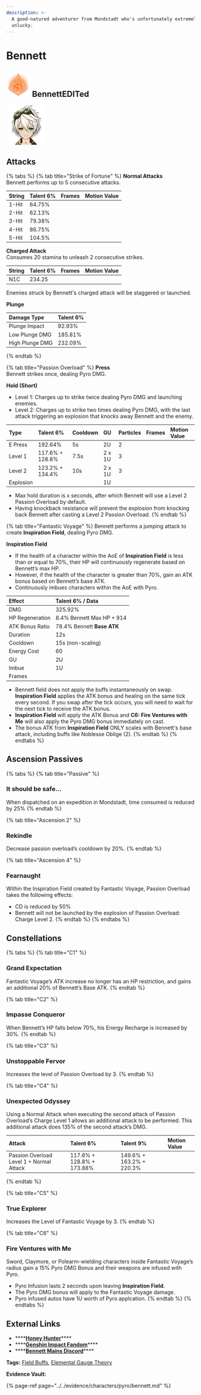 ```yaml
---
description: >-
  A good-natured adventurer from Mondstadt who's unfortunately extremely
  unlucky.
---
```


# Bennett

## ![](../../.gitbook/assets/element_pyro.png) BennettEDITed

![](../../.gitbook/assets/bennett.png)

## **Attacks**

{% tabs %}
{% tab title="Strike of Fortune" %}
**Normal Attacks**  
Bennett performs up to 5 consecutive attacks.

| String | Talent 6% | Frames | Motion Value |
| :--- | :--- | :--- | :--- |
| 1-Hit | 64.75% |  |  |
| 2-Hit | 62.13% |  |  |
| 3-Hit | 79.38% |  |  |
| 4-Hit | 86.75% |  |  |
| 5-Hit | 104.5% |  |  |

**Charged Attack**  
Consumes 20 stamina to unleash 2 consecutive strikes.

| String | Talent 6% | Frames | Motion Value |
| :--- | :--- | :--- | :--- |
| N1C | 234.25 |  |  |

Enemies struck by Bennett's charged attack will be staggered or launched.

**Plunge**

| Damage Type | Talent 6% |
| :--- | :--- |
| Plunge Impact | 92.93% |
| Low Plunge DMG | 185.81% |
| High Plunge DMG | 232.09% |
{% endtab %}

{% tab title="Passion Overload" %}
**Press**  
Bennett strikes once, dealing Pyro DMG.

**Hold \(Short\)**

* Level 1: Charges up to strike twice dealing Pyro DMG and launching enemies.
* Level 2: Charges up to strike two times dealing Pyro DMG, with the last attack triggering an explosion that knocks away Bennett and the enemy.

| Type | Talent 6% | Cooldown | GU | Particles | Frames | Motion Value |
| :--- | :--- | :--- | :--- | :--- | :--- | :--- |
| E Press | 192.64% | 5s | 2U | 2 |  |  |
| Level 1 | 117.6% + 128.8% | 7.5s | 2 x 1U | 3 |  |  |
| Level 2 | 123.2% + 134.4% | 10s | 2 x 1U | 3 |  |  |
| Explosion |  |  | 1U |  |  |  |

* Max hold duration is x seconds, after which Bennett will use a Level 2 Passion Overload by default. 
* Having knockback resistance will prevent the explosion from knocking back Bennett after casting a Level 2 Passion Overload.
{% endtab %}

{% tab title="Fantastic Voyage" %}
Bennett performs a jumping attack to create **Inspiration Field**, dealing Pyro DMG.

**Inspiration Field**

* If the health of a character within the AoE of **Inspiration Field** is less than or equal to 70%, their HP will continuously regenerate based on Bennett’s max HP. 
* However, if the health of the character is greater than 70%, gain an ATK bonus based on Bennett’s base ATK.
* Continuously imbues characters within the AoE with Pyro.

| Effect | Talent 6% / Data |
| :--- | :--- |
| DMG | 325.92% |
| HP Regeneration | 8.4% Bennett Max HP + 914 |
| ATK Bonus Ratio | 78.4% Bennett **Base ATK** |
| Duration | 12s |
| Cooldown | 15s \(non-scaling\) |
| Energy Cost | 60 |
| GU | 2U |
| Imbue | 1U |
| Frames |  |

* Bennett field does not apply the buffs instantaneously on swap. **Inspiration Field** applies the ATK bonus and healing on the same tick every second. If you swap after the tick occurs, you will need to wait for the next tick to receive the ATK bonus.
* **Inspiration Field** will apply the ATK Bonus and **C6: Fire Ventures with Me** will also apply the Pyro DMG bonus immediately on cast.
* The bonus ATK from **Inspiration Field** ONLY scales with Bennett's base attack, including buffs like Noblesse Oblige \(2\).
{% endtab %}
{% endtabs %}

## **Ascension Passives**

{% tabs %}
{% tab title="Passive" %}
### It should be safe...

When dispatched on an expedition in Mondstadt, time consumed is reduced by 25%
{% endtab %}

{% tab title="Ascension 2" %}
### Rekindle

Decrease passion overload’s cooldown by 20%.
{% endtab %}

{% tab title="Ascension 4" %}
### Fearnaught

Within the Inspiration Field created by Fantastic Voyage, Passion Overload takes the following effects:

* CD is reduced by 50%
* Bennett will not be launched by the explosion of Passion Overload: Charge Level 2.
{% endtab %}
{% endtabs %}

## Constellations

{% tabs %}
{% tab title="C1" %}
### Grand Expectation

Fantastic Voyage’s ATK increase no longer has an HP restriction, and gains an additional 20% of Bennett’s Base ATK.
{% endtab %}

{% tab title="C2" %}
### Impasse Conqueror

When Bennett’s HP falls below 70%, his Energy Recharge is increased by 30%.
{% endtab %}

{% tab title="C3" %}
### Unstoppable Fervor

Increases the level of Passion Overload by 3.
{% endtab %}

{% tab title="C4" %}
### Unexpected Odyssey

Using a Normal Attack when executing the second attack of Passion Overload’s Charge Level 1 allows an additional attack to be performed. This additional attack does 135% of the second attack’s DMG.

| Attack | Talent 6% | Talent 9% | Motion Value |
| :--- | :--- | :--- | :--- |
| Passion Overload Level 1 + Normal Attack | 117.6% + 128.8% + 173.88% | 149.6% + 163.2% + 220.3% |  |
{% endtab %}

{% tab title="C5" %}
### True Explorer

Increases the Level of Fantastic Voyage by 3.
{% endtab %}

{% tab title="C6" %}
### **Fire Ventures with Me**

Sword, Claymore, or Polearm-wielding characters inside Fantastic Voyage’s radius gain a 15% Pyro DMG Bonus and their weapons are infused with Pyro.

* Pyro Infusion lasts 2 seconds upon leaving **Inspiration Field**.
* The Pyro DMG bonus will apply to the Fantastic Voyage damage.
* Pyro infused autos have 1U worth of Pyro applcation.
{% endtab %}
{% endtabs %}

## **External Links**

* \*\*\*\*[**Honey Hunter**](https://genshin.honeyhunterworld.com/db/char/bennett/)\*\*\*\*
* \*\*\*\*[**Genshin Impact Fandom**](https://genshin-impact.fandom.com/wiki/Bennett)\*\*\*\*
* \*\*\*\*[**Bennett Mains Discord**](https://discord.gg/qrjeEyejsd)\*\*\*\*

**Tags:** [Field Buffs](https://library.keqingmains.com/mechanics/combat/field-buffs), [Elemental Gauge Theory](https://library.keqingmains.com/mechanics/combat/elemental-reactions/elemental-gauge-theory)

**Evidence Vault:**

{% page-ref page="../../evidence/characters/pyro/bennett.md" %}

